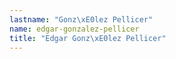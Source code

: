 ```yaml
---
lastname: "Gonz\xE0lez Pellicer"
name: edgar-gonzalez-pellicer
title: "Edgar Gonz\xE0lez Pellicer"
---
```

